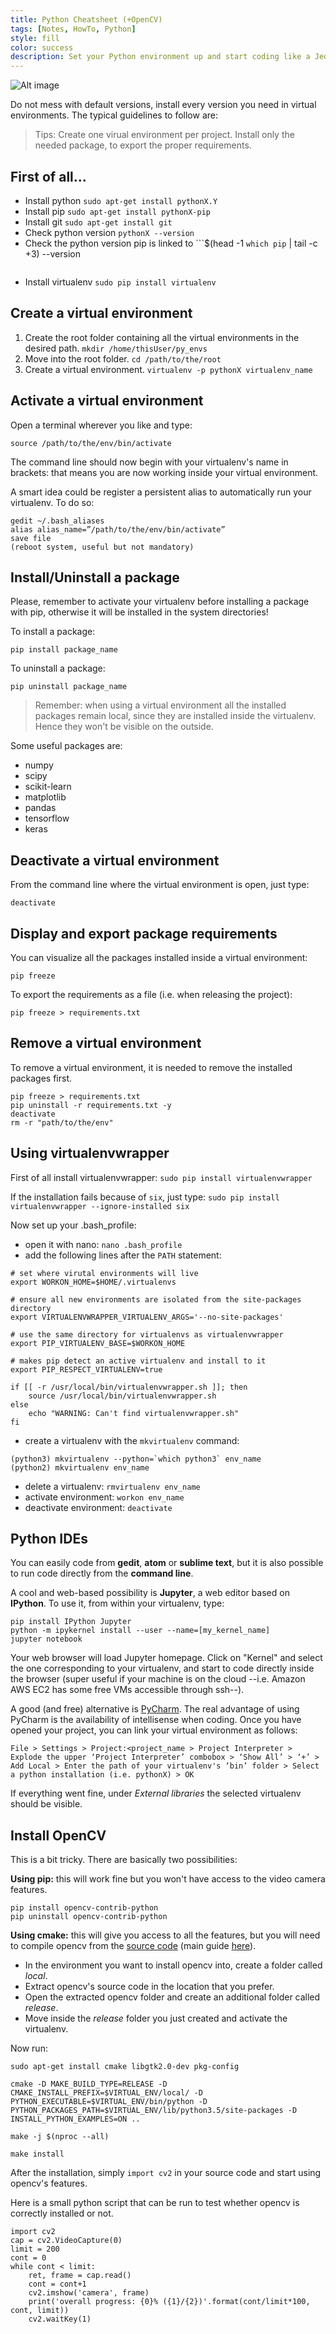 ```yaml
---
title: Python Cheatsheet (+OpenCV)
tags: [Notes, HowTo, Python]
style: fill
color: success
description: Set your Python environment up and start coding like a Jedi.
---
```


![Alt image](https://gabrielecorni.github.io/docs/2017-12-12-python-venv-opencv/py_cv_logo.png)

Do not mess with default versions, install every version you need in virtual environments.
The typical guidelines to follow are:
> Tips:
> Create one virual environment per project.
> Install only the needed package, to export the proper requirements.

## First of all...
* Install python `sudo apt-get install pythonX.Y`
* Install pip `sudo apt-get install pythonX-pip`
* Install git `sudo apt-get install git`
* Check python version `pythonX --version`
* Check the python version pip is linked to
    ```$(head -1 `which pip` | tail -c +3) --version
    ```
* Install virtualenv `sudo pip install virtualenv`

## Create a virtual environment
1. Create the root folder containing all the virtual environments in the desired path. 
```mkdir /home/thisUser/py_envs```
2. Move into the root folder. 
```cd /path/to/the/root```
3. Create a virtual environment. 
```virtualenv -p pythonX virtualenv_name```

## Activate a virtual environment
Open a terminal wherever you like and type:

    source /path/to/the/env/bin/activate

The command line should now begin with your virtualenv's name in brackets: that means you are now working inside your virtual environment.

A smart idea could be register a persistent alias to automatically run your virtualenv.
To do so:

    gedit ~/.bash_aliases
    alias alias_name=”/path/to/the/env/bin/activate”
    save file
    (reboot system, useful but not mandatory)

## Install/Uninstall a package
Please, remember to activate your virtualenv before installing a package with pip, otherwise it will be installed in the system directories!

To install a package: 

    pip install package_name

To uninstall a package:
    
    pip uninstall package_name

> Remember: when using a virtual environment all the installed packages remain local, since they are installed inside the virtualenv. Hence they won't be visible on the outside.

Some useful packages are:

* numpy
* scipy
* scikit-learn
* matplotlib
* pandas
* tensorflow
* keras

## Deactivate a virtual environment
From the command line where the virtual environment is open, just type:
    
    deactivate

## Display and export package requirements
You can visualize all the packages installed inside a virtual environment:
    
    pip freeze

To export the requirements as a file (i.e. when releasing the project):
    
    pip freeze > requirements.txt

## Remove a virtual environment
To remove a virtual environment, it is needed to remove the installed packages first.

    pip freeze > requirements.txt
    pip uninstall -r requirements.txt -y
    deactivate
    rm -r "path/to/the/env"

## Using virtualenvwrapper

First of all install virtualenvwrapper: `sudo pip install virtualenvwrapper`

If the installation fails because of `six`, just type: `sudo pip install virtualenvwrapper --ignore-installed six`

Now set up your .bash_profile:

* open it with nano: `nano .bash_profile`
* add the following lines after the `PATH` statement:

```
# set where virutal environments will live
export WORKON_HOME=$HOME/.virtualenvs
    
# ensure all new environments are isolated from the site-packages directory
export VIRTUALENVWRAPPER_VIRTUALENV_ARGS='--no-site-packages'

# use the same directory for virtualenvs as virtualenvwrapper
export PIP_VIRTUALENV_BASE=$WORKON_HOME

# makes pip detect an active virtualenv and install to it
export PIP_RESPECT_VIRTUALENV=true

if [[ -r /usr/local/bin/virtualenvwrapper.sh ]]; then
    source /usr/local/bin/virtualenvwrapper.sh
else
    echo "WARNING: Can't find virtualenvwrapper.sh"
fi
```

* create a virtualenv with the `mkvirtualenv` command:

```
(python3) mkvirtualenv --python=`which python3` env_name
(python2) mkvirtualenv env_name
```

* delete a virtualenv: `rmvirtualenv env_name`
* activate environment: `workon env_name`
* deactivate environment: `deactivate`

## Python IDEs
You can easily code from **gedit**, **atom** or **sublime text**, but it is also possible to run code directly from the **command line**.

A cool and web-based possibility is **Jupyter**, a web editor based on **IPython**. To use it, from within your virtualenv, type:

	pip install IPython Jupyter
	python -m ipykernel install --user --name=[my_kernel_name]
	jupyter notebook

Your web browser will load Jupyter homepage. Click on "Kernel" and select the one corresponding to your virtualenv, and start to code directly inside the browser (super useful if your machine is on the cloud --i.e. Amazon AWS EC2 has some free VMs accessible through ssh--).

A good (and free) alternative is [PyCharm](https://www.jetbrains.com/pycharm/).
The real advantage of using PyCharm is the availability of intellisense when coding.
Once you have opened your project, you can link your virtual environment as follows:

    File > Settings > Project:<project_name > Project Interpreter > Explode the upper ‘Project Interpreter’ combobox > ‘Show All’ > ‘+’ >  Add Local > Enter the path of your virtualenv's ‘bin’ folder > Select a python installation (i.e. pythonX) > OK

If everything went fine, under *External libraries* the selected virtualenv should be visible.

## Install OpenCV
This is a bit tricky. There are basically two possibilities:

**Using pip:** this will work fine but you won't have access to the video camera features.

    pip install opencv-contrib-python
    pip uninstall opencv-contrib-python

**Using cmake:** this will give you access to all the features, but you will need to compile opencv from the [source code](https://github.com/opencv/opencv/archive/3.3.0.tar.gz) (main guide [here](https://medium.com/@manuganji/installation-of-opencv-numpy-scipy-inside-a-virtualenv-bf4d82220313)).

- In the environment you want to install opencv into, create a folder called *local*.
- Extract opencv's source code in the location that you prefer.
- Open the extracted opencv folder and create an additional folder called *release*.
- Move inside the *release* folder you just created and activate the virtualenv.

Now run:    
    
    sudo apt-get install cmake libgtk2.0-dev pkg-config
    
    cmake -D MAKE_BUILD_TYPE=RELEASE -D CMAKE_INSTALL_PREFIX=$VIRTUAL_ENV/local/ -D PYTHON_EXECUTABLE=$VIRTUAL_ENV/bin/python -D PYTHON_PACKAGES_PATH=$VIRTUAL_ENV/lib/python3.5/site-packages -D INSTALL_PYTHON_EXAMPLES=ON ..
    
    make -j $(nproc --all)
    
    make install

After the installation, simply ```import cv2``` in your source code and start using opencv's features.

Here is a small python script that can be run to test whether opencv is correctly installed or not.

    import cv2
    cap = cv2.VideoCapture(0)
    limit = 200
    cont = 0
    while cont < limit:
        ret, frame = cap.read()
        cont = cont+1   
        cv2.imshow('camera', frame)
        print('overall progress: {0}% ({1}/{2})'.format(cont/limit*100, cont, limit))
        cv2.waitKey(1)
        

